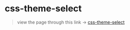 # css-theme-select

> view the page through this link -> [css-theme-select](https://samuko-things-collabo-study.github.io/css-theme-select/)
